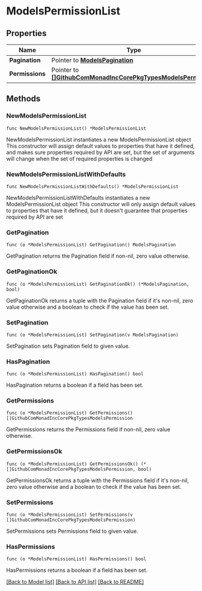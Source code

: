 # ModelsPermissionList

## Properties

Name | Type | Description | Notes
------------ | ------------- | ------------- | -------------
**Pagination** | Pointer to [**ModelsPagination**](ModelsPagination.md) |  | [optional] 
**Permissions** | Pointer to [**[]GithubComMonadIncCorePkgTypesModelsPermission**](GithubComMonadIncCorePkgTypesModelsPermission.md) |  | [optional] 

## Methods

### NewModelsPermissionList

`func NewModelsPermissionList() *ModelsPermissionList`

NewModelsPermissionList instantiates a new ModelsPermissionList object
This constructor will assign default values to properties that have it defined,
and makes sure properties required by API are set, but the set of arguments
will change when the set of required properties is changed

### NewModelsPermissionListWithDefaults

`func NewModelsPermissionListWithDefaults() *ModelsPermissionList`

NewModelsPermissionListWithDefaults instantiates a new ModelsPermissionList object
This constructor will only assign default values to properties that have it defined,
but it doesn't guarantee that properties required by API are set

### GetPagination

`func (o *ModelsPermissionList) GetPagination() ModelsPagination`

GetPagination returns the Pagination field if non-nil, zero value otherwise.

### GetPaginationOk

`func (o *ModelsPermissionList) GetPaginationOk() (*ModelsPagination, bool)`

GetPaginationOk returns a tuple with the Pagination field if it's non-nil, zero value otherwise
and a boolean to check if the value has been set.

### SetPagination

`func (o *ModelsPermissionList) SetPagination(v ModelsPagination)`

SetPagination sets Pagination field to given value.

### HasPagination

`func (o *ModelsPermissionList) HasPagination() bool`

HasPagination returns a boolean if a field has been set.

### GetPermissions

`func (o *ModelsPermissionList) GetPermissions() []GithubComMonadIncCorePkgTypesModelsPermission`

GetPermissions returns the Permissions field if non-nil, zero value otherwise.

### GetPermissionsOk

`func (o *ModelsPermissionList) GetPermissionsOk() (*[]GithubComMonadIncCorePkgTypesModelsPermission, bool)`

GetPermissionsOk returns a tuple with the Permissions field if it's non-nil, zero value otherwise
and a boolean to check if the value has been set.

### SetPermissions

`func (o *ModelsPermissionList) SetPermissions(v []GithubComMonadIncCorePkgTypesModelsPermission)`

SetPermissions sets Permissions field to given value.

### HasPermissions

`func (o *ModelsPermissionList) HasPermissions() bool`

HasPermissions returns a boolean if a field has been set.


[[Back to Model list]](../README.md#documentation-for-models) [[Back to API list]](../README.md#documentation-for-api-endpoints) [[Back to README]](../README.md)



